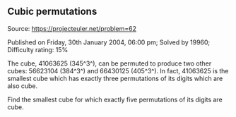 Cubic permutations
------------------

Source: https://projecteuler.net/problem=62

Published on Friday, 30th January 2004, 06:00 pm; Solved by 19960;
Difficulty rating: 15%

The cube, 41063625 (345^3^), can be permuted to produce two other cubes:
56623104 (384^3^) and 66430125 (405^3^). In fact, 41063625 is the
smallest cube which has exactly three permutations of its digits which
are also cube.

Find the smallest cube for which exactly five permutations of its digits
are cube.
